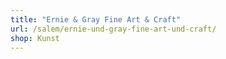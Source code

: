 ```yaml
---
title: "Ernie & Gray Fine Art & Craft"
url: /salem/ernie-und-gray-fine-art-und-craft/
shop: Kunst
---
```


